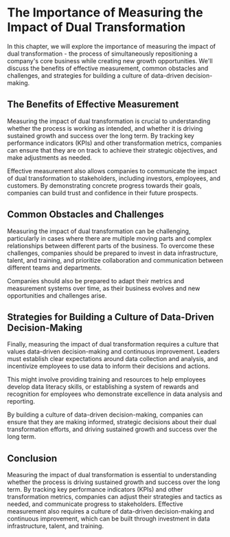 The Importance of Measuring the Impact of Dual Transformation
=====================================================================================================================

In this chapter, we will explore the importance of measuring the impact of dual transformation - the process of simultaneously repositioning a company's core business while creating new growth opportunities. We'll discuss the benefits of effective measurement, common obstacles and challenges, and strategies for building a culture of data-driven decision-making.

The Benefits of Effective Measurement
-------------------------------------

Measuring the impact of dual transformation is crucial to understanding whether the process is working as intended, and whether it is driving sustained growth and success over the long term. By tracking key performance indicators (KPIs) and other transformation metrics, companies can ensure that they are on track to achieve their strategic objectives, and make adjustments as needed.

Effective measurement also allows companies to communicate the impact of dual transformation to stakeholders, including investors, employees, and customers. By demonstrating concrete progress towards their goals, companies can build trust and confidence in their future prospects.

Common Obstacles and Challenges
-------------------------------

Measuring the impact of dual transformation can be challenging, particularly in cases where there are multiple moving parts and complex relationships between different parts of the business. To overcome these challenges, companies should be prepared to invest in data infrastructure, talent, and training, and prioritize collaboration and communication between different teams and departments.

Companies should also be prepared to adapt their metrics and measurement systems over time, as their business evolves and new opportunities and challenges arise.

Strategies for Building a Culture of Data-Driven Decision-Making
----------------------------------------------------------------

Finally, measuring the impact of dual transformation requires a culture that values data-driven decision-making and continuous improvement. Leaders must establish clear expectations around data collection and analysis, and incentivize employees to use data to inform their decisions and actions.

This might involve providing training and resources to help employees develop data literacy skills, or establishing a system of rewards and recognition for employees who demonstrate excellence in data analysis and reporting.

By building a culture of data-driven decision-making, companies can ensure that they are making informed, strategic decisions about their dual transformation efforts, and driving sustained growth and success over the long term.

Conclusion
----------

Measuring the impact of dual transformation is essential to understanding whether the process is driving sustained growth and success over the long term. By tracking key performance indicators (KPIs) and other transformation metrics, companies can adjust their strategies and tactics as needed, and communicate progress to stakeholders. Effective measurement also requires a culture of data-driven decision-making and continuous improvement, which can be built through investment in data infrastructure, talent, and training.
